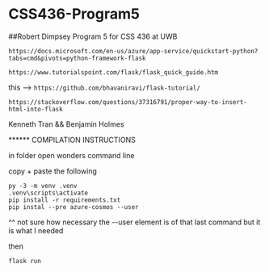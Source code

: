 # CSS436-Program5
##Robert Dimpsey Program 5 for CSS 436 at UWB

`https://docs.microsoft.com/en-us/azure/app-service/quickstart-python?tabs=cmd&pivots=python-framework-flask`

`https://www.tutorialspoint.com/flask/flask_quick_guide.htm`

this --> `https://github.com/bhavaniravi/flask-tutorial/`

`https://stackoverflow.com/questions/37316791/proper-way-to-insert-html-into-flask`

Kenneth Tran && Benjamin Holmes

****** COMPILATION INSTRUCTIONS

in folder open wonders command line

copy + paste the following

```
py -3 -m venv .venv
.venv\scripts\activate
pip install -r requirements.txt
pip instal --pre azure-cosmos --user
```
^^ not sure how necessary the --user element is of that last command but it is what I needed

then

`flask run`